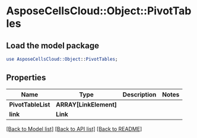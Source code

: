 # AsposeCellsCloud::Object::PivotTables 

## Load the model package
```perl
use AsposeCellsCloud::Object::PivotTables;
```

## Properties
Name | Type | Description | Notes
------------ | ------------- | ------------- | -------------
**PivotTableList** | **ARRAY[LinkElement]** |  |
**link** | **Link** |  |  

[[Back to Model list]](../README.md#documentation-for-models) [[Back to API list]](../README.md#documentation-for-api-endpoints) [[Back to README]](../README.md)

